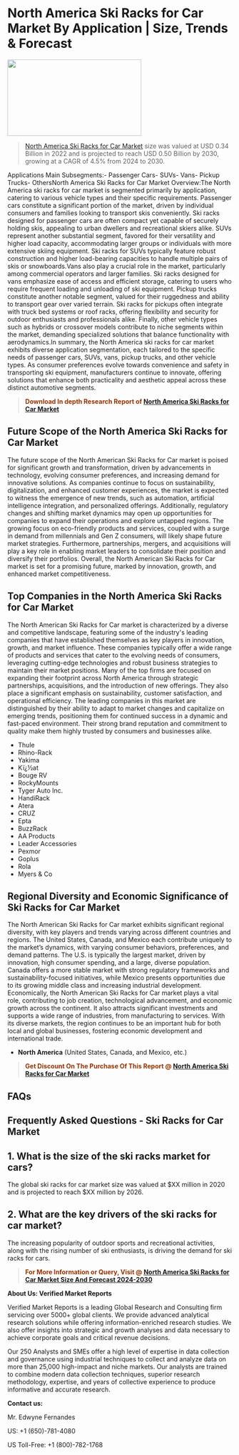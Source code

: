 <p><h1>North America Ski Racks for Car Market By Application | Size, Trends & Forecast</h1><p><img class="aligncenter size-medium wp-image-105565" src="https://ffe5etoiles.com/wp-content/uploads/2025/01/MST7-300x171.png" alt="" width="300" height="171" /></p><blockquote><p><a href="https://www.verifiedmarketreports.com/download-sample/?rid=296058&utm_source=Github-NA&utm_medium=365" target="_blank">North America Ski Racks for Car Market</a> size was valued at USD 0.34 Billion in 2022 and is projected to reach USD 0.50 Billion by 2030, growing at a CAGR of 4.5% from 2024 to 2030.</p></blockquote>Applications Main Subsegments:- Passenger Cars- SUVs- Vans- Pickup Trucks- OthersNorth America Ski Racks for Car Market Overview:The North America ski racks for car market is segmented primarily by application, catering to various vehicle types and their specific requirements. Passenger cars constitute a significant portion of the market, driven by individual consumers and families looking to transport skis conveniently. Ski racks designed for passenger cars are often compact yet capable of securely holding skis, appealing to urban dwellers and recreational skiers alike. SUVs represent another substantial segment, favored for their versatility and higher load capacity, accommodating larger groups or individuals with more extensive skiing equipment. Ski racks for SUVs typically feature robust construction and higher load-bearing capacities to handle multiple pairs of skis or snowboards.Vans also play a crucial role in the market, particularly among commercial operators and larger families. Ski racks designed for vans emphasize ease of access and efficient storage, catering to users who require frequent loading and unloading of ski equipment. Pickup trucks constitute another notable segment, valued for their ruggedness and ability to transport gear over varied terrain. Ski racks for pickups often integrate with truck bed systems or roof racks, offering flexibility and security for outdoor enthusiasts and professionals alike. Finally, other vehicle types such as hybrids or crossover models contribute to niche segments within the market, demanding specialized solutions that balance functionality with aerodynamics.In summary, the North America ski racks for car market exhibits diverse application segmentation, each tailored to the specific needs of passenger cars, SUVs, vans, pickup trucks, and other vehicle types. As consumer preferences evolve towards convenience and safety in transporting ski equipment, manufacturers continue to innovate, offering solutions that enhance both practicality and aesthetic appeal across these distinct automotive segments.</p><blockquote><p><span style="color: #993300;"><strong>Download In depth Research Report of <a href="https://www.verifiedmarketreports.com/download-sample/?rid=296058&utm_source=Github-NA&utm_medium=365">North America Ski Racks for Car Market</a></strong></span></p></blockquote><h2>Future Scope of the North America Ski Racks for Car Market</h2><p>The future scope of the North American Ski Racks for Car market is poised for significant growth and transformation, driven by advancements in technology, evolving consumer preferences, and increasing demand for innovative solutions. As companies continue to focus on sustainability, digitalization, and enhanced customer experiences, the market is expected to witness the emergence of new trends, such as automation, artificial intelligence integration, and personalized offerings. Additionally, regulatory changes and shifting market dynamics may open up opportunities for companies to expand their operations and explore untapped regions. The growing focus on eco-friendly products and services, coupled with a surge in demand from millennials and Gen Z consumers, will likely shape future market strategies. Furthermore, partnerships, mergers, and acquisitions will play a key role in enabling market leaders to consolidate their position and diversify their portfolios. Overall, the North American Ski Racks for Car market is set for a promising future, marked by innovation, growth, and enhanced market competitiveness.</p><h2>Top Companies in the North America Ski Racks for Car Market</h2><p>The North American Ski Racks for Car market is characterized by a diverse and competitive landscape, featuring some of the industry's leading companies that have established themselves as key players in innovation, growth, and market influence. These companies typically offer a wide range of products and services that cater to the evolving needs of consumers, leveraging cutting-edge technologies and robust business strategies to maintain their market positions. Many of the top firms are focused on expanding their footprint across North America through strategic partnerships, acquisitions, and the introduction of new offerings. They also place a significant emphasis on sustainability, customer satisfaction, and operational efficiency. The leading companies in this market are distinguished by their ability to adapt to market changes and capitalize on emerging trends, positioning them for continued success in a dynamic and fast-paced environment. Their strong brand reputation and commitment to quality make them highly trusted by consumers and businesses alike.</p><p><ul><li>Thule </li><li> Rhino-Rack </li><li> Yakima </li><li> Kï¿½at </li><li> Bouge RV </li><li> RockyMounts </li><li> Tyger Auto Inc. </li><li> HandiRack </li><li> Atera </li><li> CRUZ </li><li> Epta </li><li> BuzzRack </li><li> AA Products </li><li> Leader Accessories </li><li> Pexmor </li><li> Goplus </li><li> Rola </li><li> Myers & Co</li></ul></p><h2>Regional Diversity and Economic Significance of Ski Racks for Car Market</h2><p>The North American Ski Racks for Car market exhibits significant regional diversity, with key players and trends varying across different countries and regions. The United States, Canada, and Mexico each contribute uniquely to the market’s dynamics, with varying consumer behaviors, preferences, and demand patterns. The U.S. is typically the largest market, driven by innovation, high consumer spending, and a large, diverse population. Canada offers a more stable market with strong regulatory frameworks and sustainability-focused initiatives, while Mexico presents opportunities due to its growing middle class and increasing industrial development. Economically, the North American Ski Racks for Car market plays a vital role, contributing to job creation, technological advancement, and economic growth across the continent. It also attracts significant investments and supports a wide range of industries, from manufacturing to services. With its diverse markets, the region continues to be an important hub for both local and global businesses, fostering economic development and international trade.</p><ul> <li><strong>North America</strong> (United States, Canada, and Mexico, etc.)</li></ul><blockquote><p><span style="color: #993300;"><strong>Get Discount On The Purchase Of This Report @ <a href="https://www.verifiedmarketreports.com/ask-for-discount/?rid=296058&utm_source=Github-NA&utm_medium=365">North America Ski Racks for Car Market</a></strong></span></p></blockquote><h2>FAQs</h2><p> <h2>Frequently Asked Questions - Ski Racks for Car Market</h1> <h2>1. What is the size of the ski racks market for cars?</div><div></h2> <p>The global ski racks for car market size was valued at $XX million in 2020 and is projected to reach $XX million by 2026.</p> <h2>2. What are the key drivers of the ski racks for car market?</div><div></h2> <p>The increasing popularity of outdoor sports and recreational activities, along with the rising number of ski enthusiasts, is driving the demand for ski racks for cars.</p> <!-- Continue with more FAQs and answers --> </body></html></p><blockquote><p><span style="color: #993300;"><strong>For More Information or Query, Visit @ <a href="https://www.verifiedmarketreports.com/product/ski-racks-for-car-market/">North America Ski Racks for Car Market Size And Forecast 2024-2030</a></strong></span></p></blockquote><p><strong>About Us: Verified Market Reports</strong></p><p>Verified Market Reports is a leading Global Research and Consulting firm servicing over 5000+ global clients. We provide advanced analytical research solutions while offering information-enriched research studies. We also offer insights into strategic and growth analyses and data necessary to achieve corporate goals and critical revenue decisions.</p><p>Our 250 Analysts and SMEs offer a high level of expertise in data collection and governance using industrial techniques to collect and analyze data on more than 25,000 high-impact and niche markets. Our analysts are trained to combine modern data collection techniques, superior research methodology, expertise, and years of collective experience to produce informative and accurate research.</p><p><strong>Contact us:</strong></p><p>Mr. Edwyne Fernandes</p><p>US: +1 (650)-781-4080</p><p>US Toll-Free: +1 (800)-782-1768</p>
